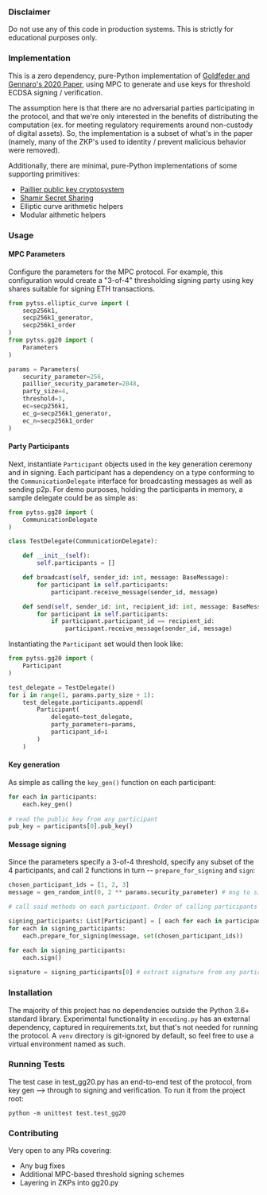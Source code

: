 
### Disclaimer 

Do not use any of this code in production systems. This is strictly for educational purposes only. 

### Implementation 

This is a zero dependency, pure-Python implementation of [Goldfeder and Gennaro's 2020 Paper](https://eprint.iacr.org/2020/540.pdf), using MPC to generate and use keys for threshold ECDSA signing / verification. 

The assumption here is that there are no adversarial parties participating in the protocol, and that we're only interested in the benefits of distributing the computation (ex. for meeting regulatory requirements around non-custody of digital assets). So, the implementation is a subset of what's in the paper (namely, many of the ZKP's used to identity / prevent malicious behavior were removed). 

Additionally, there are minimal, pure-Python implementations of some supporting primitives:

- [Paillier public key cryptosystem](https://en.wikipedia.org/wiki/Paillier_cryptosystem)
- [Shamir Secret Sharing](https://en.wikipedia.org/wiki/Shamir%27s_Secret_Sharing)
- Elliptic curve arithmetic helpers 
- Modular aithmetic helpers 

### Usage 

#### MPC Parameters

Configure the parameters for the MPC protocol. For example, this configuration would create a "3-of-4" thresholding signing party using key shares suitable for signing ETH transactions. 

```python
from pytss.elliptic_curve import (
    secp256k1,
    secp256k1_generator,
    secp256k1_order
)
from pytss.gg20 import (
    Parameters
)

params = Parameters(
    security_parameter=256,
    paillier_security_parameter=2048,
    party_size=4,
    threshold=3,
    ec=secp256k1,
    ec_g=secp256k1_generator,
    ec_n=secp256k1_order
)
```

#### Party Participants

Next, instantiate `Participant` objects used in the key generation ceremony and in signing. Each participant has a dependency on a type conforming to the `CommunicationDelegate` interface for broadcasting messages as well as sending p2p. For demo purposes, holding the participants in memory, a sample delegate could be as simple as: 

```python
from pytss.gg20 import (
    CommunicationDelegate
)

class TestDelegate(CommunicationDelegate):

    def __init__(self):
        self.participants = []

    def broadcast(self, sender_id: int, message: BaseMessage):
        for participant in self.participants:
            participant.receive_message(sender_id, message)

    def send(self, sender_id: int, recipient_id: int, message: BaseMessage):
        for participant in self.participants:
            if participant.participant_id == recipient_id:
                participant.receive_message(sender_id, message) 
```

Instantiating the `Participant` set would then look like:

```python
from pytss.gg20 import (
    Participant
)

test_delegate = TestDelegate()
for i in range(1, params.party_size + 1):   
    test_delegate.participants.append(
        Participant(
            delegate=test_delegate,
            party_parameters=params,
            participant_id=i
        )
    )
```

#### Key generation 

As simple as calling the `key_gen()` function on each participant:

```python
for each in participants:
    each.key_gen()
    
# read the public key from any participant
pub_key = participants[0].pub_key()
```

#### Message signing 

Since the parameters specify a 3-of-4 threshold, specify any subset of the 4 participants, and call 2 functions in turn -- `prepare_for_signing` and `sign`:

```python
chosen_participant_ids = [1, 2, 3]
message = gen_random_int(0, 2 ** params.security_parameter) # msg to sign 

# call said methods on each participant. Order of calling participants does not matter.

signing_participants: List[Participant] = [ each for each in participants if each.participant_id in chosen_participant_ids ]
for each in signing_participants:
    each.prepare_for_signing(message, set(chosen_participant_ids))

for each in signing_participants:
    each.sign()
    
signature = signing_participants[0] # extract signature from any participant
```

### Installation

The majority of this project has no dependencies outside the Python 3.6+ standard library. Experimental functionality in `encoding.py` has an external dependency, captured in requirements.txt, but that's not needed for running the protocol. A `venv` directory is git-ignored by default, so feel free to use a virtual environment named as such. 

### Running Tests

The test case in test_gg20.py has an end-to-end test of the protocol, from key gen --> through to signing and verification. To run it from the project root:

`python -m unittest test.test_gg20` 

### Contributing 

Very open to any PRs covering:
- Any bug fixes
- Additional MPC-based threshold signing schemes 
- Layering in ZKPs into gg20.py
